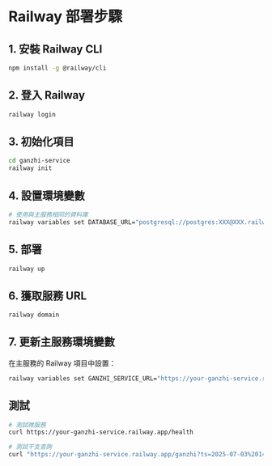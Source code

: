 # Railway 部署步驟

## 1. 安裝 Railway CLI
```bash
npm install -g @railway/cli
```

## 2. 登入 Railway
```bash
railway login
```

## 3. 初始化項目
```bash
cd ganzhi-service
railway init
```

## 4. 設置環境變數
```bash
# 使用與主服務相同的資料庫
railway variables set DATABASE_URL="postgresql://postgres:XXX@XXX.railway.app:5432/railway"
```

## 5. 部署
```bash
railway up
```

## 6. 獲取服務 URL
```bash
railway domain
```

## 7. 更新主服務環境變數
在主服務的 Railway 項目中設置：
```bash
railway variables set GANZHI_SERVICE_URL="https://your-ganzhi-service.railway.app"
```

## 測試
```bash
# 測試微服務
curl https://your-ganzhi-service.railway.app/health

# 測試干支查詢
curl "https://your-ganzhi-service.railway.app/ganzhi?ts=2025-07-03%2014:30:00&timezone_offset=8"
``` 
